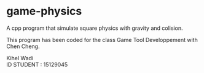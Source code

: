 # game-physics
A cpp program that simulate square physics with gravity and colision.

This program has been coded for the class Game Tool Developpement with Chen Cheng.

Kihel Wadi<br>
ID STUDENT : 15129045
